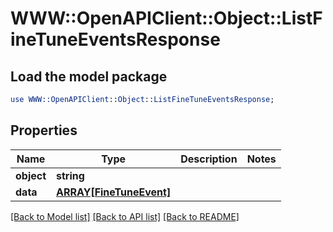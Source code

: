 # WWW::OpenAPIClient::Object::ListFineTuneEventsResponse

## Load the model package
```perl
use WWW::OpenAPIClient::Object::ListFineTuneEventsResponse;
```

## Properties
Name | Type | Description | Notes
------------ | ------------- | ------------- | -------------
**object** | **string** |  | 
**data** | [**ARRAY[FineTuneEvent]**](FineTuneEvent.md) |  | 

[[Back to Model list]](../README.md#documentation-for-models) [[Back to API list]](../README.md#documentation-for-api-endpoints) [[Back to README]](../README.md)


